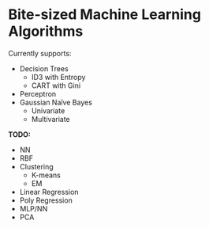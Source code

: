 # Bite-sized Machine Learning Algorithms

Currently supports:
* Decision Trees
    * ID3 with Entropy
    * CART with Gini
* Perceptron
* Gaussian Naïve Bayes
    * Univariate
    * Multivariate


**TODO:**
* NN
* RBF
* Clustering
    * K-means
    * EM
* Linear Regression
* Poly Regression
* MLP/NN
* PCA